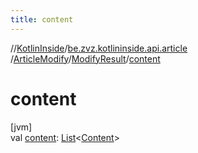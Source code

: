 ```yaml
---
title: content
---
```

//[KotlinInside](../../../../index.html)/[be.zvz.kotlininside.api.article](../../index.html)
/[ArticleModify](../index.html)/[ModifyResult](index.html)/[content](content.html)

# content

[jvm]\
val [content](content.html): [List](https://kotlinlang.org/api/latest/jvm/stdlib/kotlin.collections/-list/index.html)<[Content](
../../../be.zvz.kotlininside.api.type.content/-content/index.html)>




